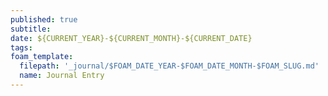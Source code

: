 ```yaml
---
published: true
subtitle:
date: ${CURRENT_YEAR}-${CURRENT_MONTH}-${CURRENT_DATE}
tags:
foam_template:
  filepath: '_journal/$FOAM_DATE_YEAR-$FOAM_DATE_MONTH-$FOAM_SLUG.md'
  name: Journal Entry
---
```


# 